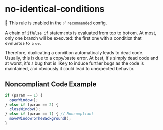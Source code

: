 # no-identical-conditions

💼 This rule is enabled in the ✅ `recommended` config.

<!-- end auto-generated rule header -->

A chain of `if`/`else if` statements is evaluated from top to bottom. At most, only
one branch will be executed: the first one with a condition that evaluates to `true`.

Therefore, duplicating a condition automatically leads to dead code. Usually, this is due to a
copy/paste error. At best, it's simply dead code and at worst, it's a bug that is likely to induce
further bugs as the code is maintained, and obviously it could lead to unexpected behavior.

## Noncompliant Code Example

```javascript
if (param == 1) {
  openWindow();
} else if (param == 2) {
  closeWindow();
} else if (param == 1) { // Noncompliant
  moveWindowToTheBackground();
}
```
